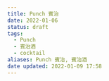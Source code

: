 ```yaml
---
title: Punch 賓治
date: 2022-01-06
status: draft
tags:
  - Punch
  - 賓治酒
  - cocktail
aliases: Punch 賓治, 賓治酒
date updated: 2022-01-09 17:58
---
```

